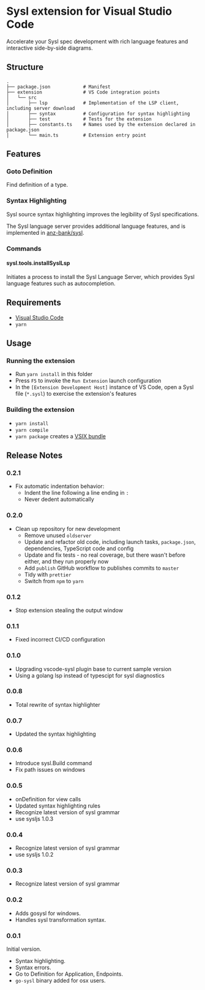 # Sysl extension for Visual Studio Code

Accelerate your Sysl spec development with rich language features and interactive side-by-side diagrams.

## Structure

```
.
├── package.json            # Manifest
├── extension               # VS Code integration points
│   └── src
│       ├── lsp             # Implementation of the LSP client, including server download
│       ├── syntax          # Configuration for syntax highlighting
│       ├── test            # Tests for the extension
│       ├── constants.ts    # Names used by the extension declared in package.json
│       └── main.ts         # Extension entry point
```

## Features

### Goto Definition

Find definition of a type.

### Syntax Highlighting

Sysl source syntax highlighting improves the legibility of Sysl specifications.

The Sysl language server provides additional language features, and is implemented in [anz-bank/sysl](https://github.com/anz-bank/sysl/blob/master/cmd/sysllsp/main.go).

### Commands

#### sysl.tools.installSyslLsp

Initiates a process to install the Sysl Language Server, which provides Sysl language features such as autocompletion.

## Requirements

-   [Visual Studio Code](https://code.visualstudio.com/)
-   `yarn`

## Usage

### Running the extension

-   Run `yarn install` in this folder
-   Press `F5` to invoke the `Run Extension` launch configuration
-   In the `[Extension Development Host]` instance of VS Code, open a Sysl file (`*.sysl`) to exercise the extension's features

### Building the extension

-   `yarn install`
-   `yarn compile`
-   `yarn package` creates a [VSIX bundle](https://code.visualstudio.com/docs/editor/extension-marketplace#_install-from-a-vsix)

## Release Notes

### 0.2.1

-   Fix automatic indentation behavior:
    -   Indent the line following a line ending in `:`
    -   Never dedent automatically

### 0.2.0

-   Clean up repository for new development
    -   Remove unused `oldserver`
    -   Update and refactor old code, including launch tasks, `package.json`, dependencies, TypeScript code and config
    -   Update and fix tests - no real coverage, but there wasn't before either, and they run properly now
    -   Add `publish` GitHub workflow to publishes commits to `master`
    -   Tidy with `prettier`
    -   Switch from `npm` to `yarn`

### 0.1.2

-   Stop extension stealing the output window

### 0.1.1

-   Fixed incorrect CI/CD configuration

### 0.1.0

-   Upgrading vscode-sysl plugin base to current sample version
-   Using a golang lsp instead of typescipt for sysl diagnostics

### 0.0.8

-   Total rewrite of syntax highlighter

### 0.0.7

-   Updated the syntax highlighting

### 0.0.6

-   Introduce sysl.Build command
-   Fix path issues on windows

### 0.0.5

-   onDefinition for view calls
-   Updated syntax highlighting rules
-   Recognize latest version of sysl grammar
-   use sysljs 1.0.3

### 0.0.4

-   Recognize latest version of sysl grammar
-   use sysljs 1.0.2

### 0.0.3

-   Recognize latest version of sysl grammar

### 0.0.2

-   Adds gosysl for windows.
-   Handles sysl transformation syntax.

### 0.0.1

Initial version.

-   Syntax highlighting.
-   Syntax errors.
-   Go to Definition for Application, Endpoints.
-   `go-sysl` binary added for osx users.
